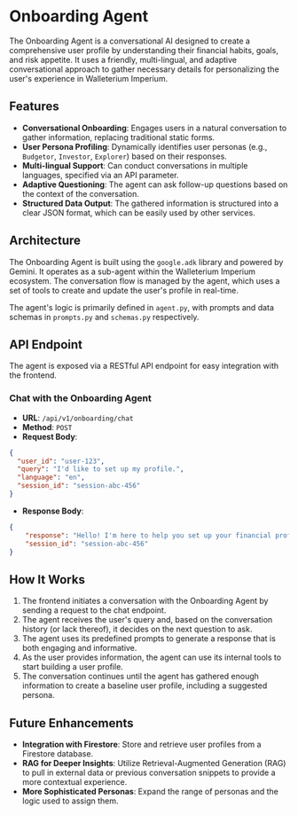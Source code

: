 # Onboarding Agent

The Onboarding Agent is a conversational AI designed to create a comprehensive user profile by understanding their financial habits, goals, and risk appetite. It uses a friendly, multi-lingual, and adaptive conversational approach to gather necessary details for personalizing the user's experience in Walleterium Imperium.

## Features

- **Conversational Onboarding**: Engages users in a natural conversation to gather information, replacing traditional static forms.
- **User Persona Profiling**: Dynamically identifies user personas (e.g., `Budgetor`, `Investor`, `Explorer`) based on their responses.
- **Multi-lingual Support**: Can conduct conversations in multiple languages, specified via an API parameter.
- **Adaptive Questioning**: The agent can ask follow-up questions based on the context of the conversation.
- **Structured Data Output**: The gathered information is structured into a clear JSON format, which can be easily used by other services.

## Architecture

The Onboarding Agent is built using the `google.adk` library and powered by Gemini. It operates as a sub-agent within the Walleterium Imperium ecosystem. The conversation flow is managed by the agent, which uses a set of tools to create and update the user's profile in real-time.

The agent's logic is primarily defined in `agent.py`, with prompts and data schemas in `prompts.py` and `schemas.py` respectively.

## API Endpoint

The agent is exposed via a RESTful API endpoint for easy integration with the frontend.

### Chat with the Onboarding Agent

- **URL**: `/api/v1/onboarding/chat`
- **Method**: `POST`
- **Request Body**:

```json
{
  "user_id": "user-123",
  "query": "I'd like to set up my profile.",
  "language": "en",
  "session_id": "session-abc-456"
}
```

- **Response Body**:

```json
{
    "response": "Hello! I'm here to help you set up your financial profile. To start, could you tell me what your biggest financial goal is this year?",
    "session_id": "session-abc-456"
}
```

## How It Works

1.  The frontend initiates a conversation with the Onboarding Agent by sending a request to the chat endpoint.
2.  The agent receives the user's query and, based on the conversation history (or lack thereof), it decides on the next question to ask.
3.  The agent uses its predefined prompts to generate a response that is both engaging and informative.
4.  As the user provides information, the agent can use its internal tools to start building a user profile.
5.  The conversation continues until the agent has gathered enough information to create a baseline user profile, including a suggested persona.

## Future Enhancements

- **Integration with Firestore**: Store and retrieve user profiles from a Firestore database.
- **RAG for Deeper Insights**: Utilize Retrieval-Augmented Generation (RAG) to pull in external data or previous conversation snippets to provide a more contextual experience.
- **More Sophisticated Personas**: Expand the range of personas and the logic used to assign them. 